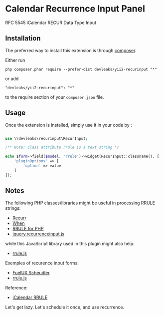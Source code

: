 Calendar Recurrence Input Panel
===============================
RFC 5545 iCalendar RECUR Data Type Input

Installation
------------

The preferred way to install this extension is through [composer](http://getcomposer.org/download/).

Either run

```
php composer.phar require --prefer-dist devleaks/yii2-recurinput "*"
```

or add

```
"devleaks/yii2-recurinput": "*"
```

to the require section of your `composer.json` file.


Usage
-----

Once the extension is installed, simply use it in your code by  :

```php

use \\devleaks\recurinput\RecurInput;

/** Note: class attribute rrule is a text string */

echo $form->field($model, 'rrule')->widget(RecurInput::classname(), [
    'pluginOptions' => [
        'option' => value
    ]
]);

```


Notes
-----

The following PHP classes/libraries might be useful in processing RRULE strings:

  * [Recurr](https://github.com/simshaun/recurr)
  * [When](https://github.com/tplaner/When)
  * [RRULE for PHP](https://github.com/rlanvin/php-rrule)
  * [jquery.recurrenceinput.js](https://github.com/collective/jquery.recurrenceinput.js)

while this JavaScript library used in this plugin might also help:

  * [rrule.js](https://github.com/jkbrzt/rrule)

Exemples of recurence input forms:

  * [FuelUX Scheudler](https://auth.s1.exacttarget.com/FuelUX/controls/scheduler/example.html)
  * [rrule.js](http://jkbrzt.github.io/rrule/)

Reference:

  * [iCalendar RRULE](http://www.kanzaki.com/docs/ical/rrule.html)

Let's get lazy. Let's schedule it once, and use recurrence.